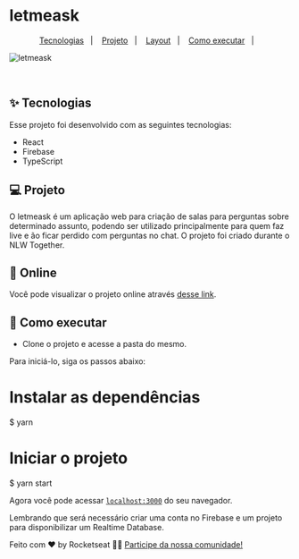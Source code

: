 # letmeask



<p align="center">
  <a href="#-tecnologias">Tecnologias</a>&nbsp;&nbsp;&nbsp;|&nbsp;&nbsp;&nbsp;
  <a href="#-projeto">Projeto</a>&nbsp;&nbsp;&nbsp;|&nbsp;&nbsp;&nbsp;
  <a href="#-layout">Layout</a>&nbsp;&nbsp;&nbsp;|&nbsp;&nbsp;&nbsp;
  <a href="#-como-executar">Como executar</a>&nbsp;&nbsp;&nbsp;|&nbsp;&nbsp;&nbsp;

</p>


 ![letmeask](https://user-images.githubusercontent.com/42773401/142557372-c021eef3-6197-4abc-bc5f-f988b66cedb8.png)


<br>

## ✨ Tecnologias

Esse projeto foi desenvolvido com as seguintes tecnologias:

- React
- Firebase
- TypeScript

## 💻 Projeto

O letmeask é um aplicação web para criação de salas para perguntas sobre determinado assunto, podendo ser utilizado principalmente para quem faz live e ão ficar perdido com perguntas no chat. O projeto foi criado durante o NLW Together.

## 🔖 Online

Você pode visualizar o projeto online através [desse link](https://letmeask-45680.web.app/).

## 🚀 Como executar

- Clone o projeto e acesse a pasta do mesmo.
 
Para iniciá-lo, siga os passos abaixo:
# Instalar as dependências
$ yarn

# Iniciar o projeto
$ yarn start

Agora você pode acessar [`localhost:3000`](http://localhost:3000) do seu navegador.

Lembrando que será necessário criar uma conta no Firebase e um projeto para disponibilizar um Realtime Database.

Feito com ♥ by Rocketseat 👋🏻 [Participe da nossa comunidade!](https://discordapp.com/invite/gCRAFhc)




